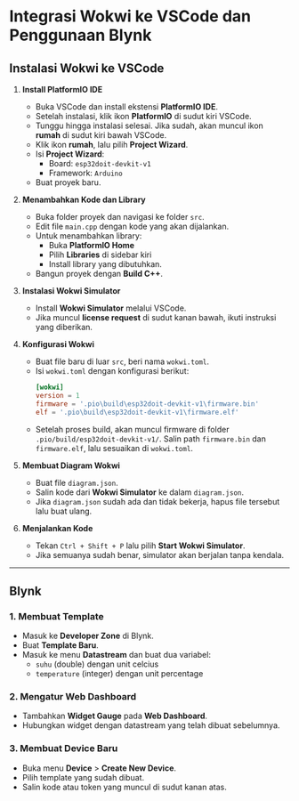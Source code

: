 # Integrasi Wokwi ke VSCode dan Penggunaan Blynk

## Instalasi Wokwi ke VSCode
1. **Install PlatformIO IDE**
   - Buka VSCode dan install ekstensi **PlatformIO IDE**.
   - Setelah instalasi, klik ikon **PlatformIO** di sudut kiri VSCode.
   - Tunggu hingga instalasi selesai. Jika sudah, akan muncul ikon **rumah** di sudut kiri bawah VSCode.
   - Klik ikon **rumah**, lalu pilih **Project Wizard**.
   - Isi **Project Wizard**:
     - Board: `esp32doit-devkit-v1`
     - Framework: `Arduino`
   - Buat proyek baru.

2. **Menambahkan Kode dan Library**
   - Buka folder proyek dan navigasi ke folder `src`.
   - Edit file `main.cpp` dengan kode yang akan dijalankan.
   - Untuk menambahkan library:
     - Buka **PlatformIO Home**
     - Pilih **Libraries** di sidebar kiri
     - Install library yang dibutuhkan.
   - Bangun proyek dengan **Build C++**.

3. **Instalasi Wokwi Simulator**
   - Install **Wokwi Simulator** melalui VSCode.
   - Jika muncul **license request** di sudut kanan bawah, ikuti instruksi yang diberikan.

4. **Konfigurasi Wokwi**
   - Buat file baru di luar `src`, beri nama `wokwi.toml`.
   - Isi `wokwi.toml` dengan konfigurasi berikut:
     ```toml
     [wokwi]
     version = 1
     firmware = '.pio\build\esp32doit-devkit-v1\firmware.bin'
     elf = '.pio\build\esp32doit-devkit-v1\firmware.elf'
     ```
   - Setelah proses build, akan muncul firmware di folder `.pio/build/esp32doit-devkit-v1/`. Salin path `firmware.bin` dan `firmware.elf`, lalu sesuaikan di `wokwi.toml`.

5. **Membuat Diagram Wokwi**
   - Buat file `diagram.json`.
   - Salin kode dari **Wokwi Simulator** ke dalam `diagram.json`.
   - Jika `diagram.json` sudah ada dan tidak bekerja, hapus file tersebut lalu buat ulang.

6. **Menjalankan Kode**
   - Tekan `Ctrl + Shift + P` lalu pilih **Start Wokwi Simulator**.
   - Jika semuanya sudah benar, simulator akan berjalan tanpa kendala.

---

## Blynk

### 1. Membuat Template
- Masuk ke **Developer Zone** di Blynk.
- Buat **Template Baru**.
- Masuk ke menu **Datastream** dan buat dua variabel:
  - `suhu` (double) dengan unit celcius
  - `temperature` (integer) dengan unit percentage

### 2. Mengatur Web Dashboard
- Tambahkan **Widget Gauge** pada **Web Dashboard**.
- Hubungkan widget dengan datastream yang telah dibuat sebelumnya.

### 3. Membuat Device Baru
- Buka menu **Device** > **Create New Device**.
- Pilih template yang sudah dibuat.
- Salin kode atau token yang muncul di sudut kanan atas.
